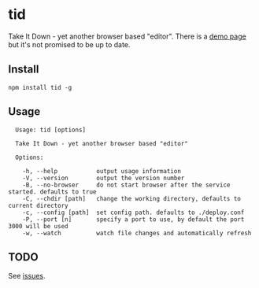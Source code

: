 # tid
Take It Down - yet another browser based "editor". There is a [demo page](https://simonmysun.github.io/tid/) but it's not promised to be up to date. 

## Install
```
npm install tid -g
```

## Usage
```
  Usage: tid [options]

  Take It Down - yet another browser based "editor"

  Options:

    -h, --help           output usage information
    -V, --version        output the version number
    -B, --no-browser     do not start browser after the service started. defaults to true
    -C, --chdir [path]   change the working directory, defaults to current directory
    -c, --config [path]  set config path. defaults to ./deploy.conf
    -P, --port [n]       specify a port to use, by default the port 3000 will be used
    -w, --watch          watch file changes and automatically refresh

```

## TODO
See [issues](https://github.com/simonmysun/tid/issues). 